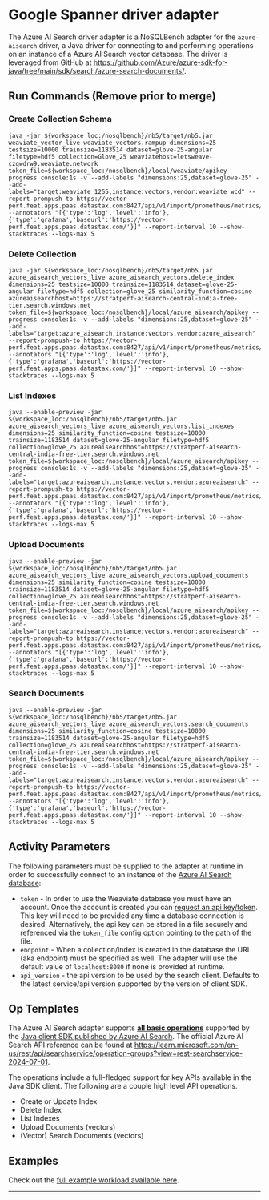 # Google Spanner driver adapter
The Azure AI Search driver adapter is a NoSQLBench adapter for the `azure-aisearch` driver, a Java driver
for connecting to and performing operations on an instance of a Azure AI Search vector database. The driver is
leveraged from GitHub at https://github.com/Azure/azure-sdk-for-java/tree/main/sdk/search/azure-search-documents/.

## Run Commands (Remove prior to merge)

### Create Collection Schema
```
java -jar ${workspace_loc:/nosqlbench}/nb5/target/nb5.jar weaviate_vector_live weaviate_vectors.rampup dimensions=25 testsize=10000 trainsize=1183514 dataset=glove-25-angular filetype=hdf5 collection=Glove_25 weaviatehost=letsweave-czgwdrw9.weaviate.network token_file=${workspace_loc:/nosqlbench}/local/weaviate/apikey --progress console:1s -v --add-labels "dimensions:25,dataset=glove-25" --add-labels="target:weaviate_1255,instance:vectors,vendor:weaviate_wcd" --report-prompush-to https://vector-perf.feat.apps.paas.datastax.com:8427/api/v1/import/prometheus/metrics/job/nosqlbench/instance/vectors --annotators "[{'type':'log','level':'info'},{'type':'grafana','baseurl':'https://vector-perf.feat.apps.paas.datastax.com/'}]" --report-interval 10 --show-stacktraces --logs-max 5
```

### Delete Collection
```
java -jar ${workspace_loc:/nosqlbench}/nb5/target/nb5.jar azure_aisearch_vectors_live azure_aisearch_vectors.delete_index dimensions=25 testsize=10000 trainsize=1183514 dataset=glove-25-angular filetype=hdf5 collection=glove_25 similarity_function=cosine azureaisearchhost=https://stratperf-aisearch-central-india-free-tier.search.windows.net token_file=${workspace_loc:/nosqlbench}/local/azure_aisearch/apikey --progress console:1s -v --add-labels "dimensions:25,dataset=glove-25" --add-labels="target:azure_aisearch,instance:vectors,vendor:azure_aisearch" --report-prompush-to https://vector-perf.feat.apps.paas.datastax.com:8427/api/v1/import/prometheus/metrics/job/nosqlbench/instance/vectors --annotators "[{'type':'log','level':'info'},{'type':'grafana','baseurl':'https://vector-perf.feat.apps.paas.datastax.com/'}]" --report-interval 10 --show-stacktraces --logs-max 5
```

### List Indexes
```
java --enable-preview -jar ${workspace_loc:/nosqlbench}/nb5/target/nb5.jar azure_aisearch_vectors_live azure_aisearch_vectors.list_indexes dimensions=25 similarity_function=cosine testsize=10000 trainsize=1183514 dataset=glove-25-angular filetype=hdf5 collection=glove_25 azureaisearchhost=https://stratperf-aisearch-central-india-free-tier.search.windows.net token_file=${workspace_loc:/nosqlbench}/local/azure_aisearch/apikey --progress console:1s -v --add-labels "dimensions:25,dataset=glove-25" --add-labels="target:azureaisearch,instance:vectors,vendor:azureaisearch" --report-prompush-to https://vector-perf.feat.apps.paas.datastax.com:8427/api/v1/import/prometheus/metrics/job/nosqlbench/instance/vectors --annotators "[{'type':'log','level':'info'},{'type':'grafana','baseurl':'https://vector-perf.feat.apps.paas.datastax.com/'}]" --report-interval 10 --show-stacktraces --logs-max 5
```

### Upload Documents
```
java --enable-preview -jar ${workspace_loc:/nosqlbench}/nb5/target/nb5.jar azure_aisearch_vectors_live azure_aisearch_vectors.upload_documents dimensions=25 similarity_function=cosine testsize=10000 trainsize=1183514 dataset=glove-25-angular filetype=hdf5 collection=glove_25 azureaisearchhost=https://stratperf-aisearch-central-india-free-tier.search.windows.net token_file=${workspace_loc:/nosqlbench}/local/azure_aisearch/apikey --progress console:1s -v --add-labels "dimensions:25,dataset=glove-25" --add-labels="target:azureaisearch,instance:vectors,vendor:azureaisearch" --report-prompush-to https://vector-perf.feat.apps.paas.datastax.com:8427/api/v1/import/prometheus/metrics/job/nosqlbench/instance/vectors --annotators "[{'type':'log','level':'info'},{'type':'grafana','baseurl':'https://vector-perf.feat.apps.paas.datastax.com/'}]" --report-interval 10 --show-stacktraces --logs-max 5
```

### Search Documents
```
java --enable-preview -jar ${workspace_loc:/nosqlbench}/nb5/target/nb5.jar azure_aisearch_vectors_live azure_aisearch_vectors.search_documents dimensions=25 similarity_function=cosine testsize=10000 trainsize=1183514 dataset=glove-25-angular filetype=hdf5 collection=glove_25 azureaisearchhost=https://stratperf-aisearch-central-india-free-tier.search.windows.net token_file=${workspace_loc:/nosqlbench}/local/azure_aisearch/apikey --progress console:1s -v --add-labels "dimensions:25,dataset=glove-25" --add-labels="target:azureaisearch,instance:vectors,vendor:azureaisearch" --report-prompush-to https://vector-perf.feat.apps.paas.datastax.com:8427/api/v1/import/prometheus/metrics/job/nosqlbench/instance/vectors --annotators "[{'type':'log','level':'info'},{'type':'grafana','baseurl':'https://vector-perf.feat.apps.paas.datastax.com/'}]" --report-interval 10 --show-stacktraces --logs-max 5
```


## Activity Parameters

The following parameters must be supplied to the adapter at runtime in order to successfully connect to an
instance of the [Azure AI Search database](https://learn.microsoft.com/en-us/rest/api/searchservice/?view=rest-searchservice-2024-07-01):

* `token` - In order to use the Weaviate database you must have an account. Once the account is created you can [request
  an api key/token](https://weaviate.io/developers/wcs/quickstart#explore-the-details-panel). This key will need to be
  provided any time a database connection is desired. Alternatively, the api key can be stored in a file securely and
  referenced via the `token_file` config option pointing to the path of the file.
* `endpoint` - When a collection/index is created in the database the URI (aka endpoint) must be specified as well. The adapter will
  use the default value of `localhost:8080` if none is provided at runtime.
* `api_version` - the api version to be used by the search client. Defaults to the latest service/api version supported
  by the version of client SDK.

## Op Templates

The Azure AI Search adapter supports [**all basic operations**](../java/io/nosqlbench/adapter/azure-aisearch/ops) supported by the [Java
client SDK published by Azure AI Search](https://github.com/weaviate/java-client). The official Azure AI Search API reference can be
found at https://learn.microsoft.com/en-us/rest/api/searchservice/operation-groups?view=rest-searchservice-2024-07-01.

The operations include a full-fledged support for key APIs available in the Java SDK client.
The following are a couple high level API operations.

* Create or Update Index
* Delete Index
* List Indexes
* Upload Documents (vectors)
* (Vector) Search Documents (vectors)

## Examples

Check out the [full example workload available here](./activities/azure_aisearch_vectors_live.yaml).

---
